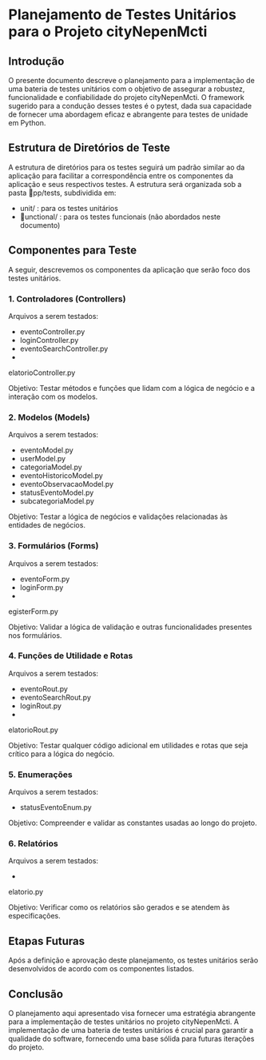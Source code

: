 # Planejamento de Testes Unitários para o Projeto cityNepenMcti

## Introdução

O presente documento descreve o planejamento para a implementação de uma bateria de testes unitários com o objetivo de assegurar a robustez, funcionalidade e confiabilidade do projeto cityNepenMcti. O framework sugerido para a condução desses testes é o pytest, dada sua capacidade de fornecer uma abordagem eficaz e abrangente para testes de unidade em Python.

## Estrutura de Diretórios de Teste

A estrutura de diretórios para os testes seguirá um padrão similar ao da aplicação para facilitar a correspondência entre os componentes da aplicação e seus respectivos testes. A estrutura será organizada sob a pasta pp/tests, subdividida em:

- unit/ : para os testes unitários
- unctional/ : para os testes funcionais (não abordados neste documento)

## Componentes para Teste

A seguir, descrevemos os componentes da aplicação que serão foco dos testes unitários.

### 1. Controladores (Controllers)

Arquivos a serem testados:

- eventoController.py
- loginController.py
- eventoSearchController.py
- elatorioController.py

Objetivo: Testar métodos e funções que lidam com a lógica de negócio e a interação com os modelos.

### 2. Modelos (Models)

Arquivos a serem testados:

- eventoModel.py
- userModel.py
- categoriaModel.py
- eventoHistoricoModel.py
- eventoObservacaoModel.py
- statusEventoModel.py
- subcategoriaModel.py

Objetivo: Testar a lógica de negócios e validações relacionadas às entidades de negócios.

### 3. Formulários (Forms)

Arquivos a serem testados:

- eventoForm.py
- loginForm.py
- egisterForm.py

Objetivo: Validar a lógica de validação e outras funcionalidades presentes nos formulários.

### 4. Funções de Utilidade e Rotas

Arquivos a serem testados:

- eventoRout.py
- eventoSearchRout.py
- loginRout.py
- elatorioRout.py

Objetivo: Testar qualquer código adicional em utilidades e rotas que seja crítico para a lógica do negócio.

### 5. Enumerações

Arquivos a serem testados:

- statusEventoEnum.py

Objetivo: Compreender e validar as constantes usadas ao longo do projeto.

### 6. Relatórios

Arquivos a serem testados:

- elatorio.py

Objetivo: Verificar como os relatórios são gerados e se atendem às especificações.

## Etapas Futuras

Após a definição e aprovação deste planejamento, os testes unitários serão desenvolvidos de acordo com os componentes listados.

## Conclusão

O planejamento aqui apresentado visa fornecer uma estratégia abrangente para a implementação de testes unitários no projeto cityNepenMcti. A implementação de uma bateria de testes unitários é crucial para garantir a qualidade do software, fornecendo uma base sólida para futuras iterações do projeto.
